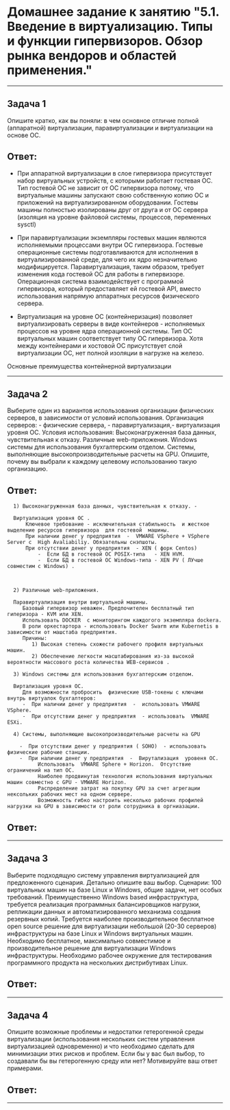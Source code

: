 # Домашнее задание к занятию "5.1. Введение в виртуализацию. Типы и функции гипервизоров. Обзор рынка вендоров и областей применения."

-------------------------------------------------------------------------------------------------------------------------

## Задача 1
Опишите кратко, как вы поняли: в чем основное отличие полной (аппаратной) виртуализации, паравиртуализации 
и виртуализации на основе ОС.

## Ответ:
- При аппаратной виртуализации в слое гипервизора присутствует набор виртуальных устройств, с которыми работает гостевая ОС. 
   Тип гостевой ОС не зависит от ОС гипервизора потому, что виртуальные машины запускают свою собственную копию ОС 
   и приложений на виртуализированном оборудовании. Гостевы машины полностью изолированы друг от друга и от ОС сервера
   (изоляция на уровне файловой системы, процессов, переменных sysctl)   

- При паравиртуализации экземпляры гостевых машин являются исполняемыми процессами внутри ОС гипервизора. 
  Гостевые операционные системы подготавливаются для исполнения в виртуализированной среде, 
  для чего их ядро незначительно модифицируется. 
  Паравиртуализация, таким образом, требует изменения кода гостевой ОС для работы в гипервизоре.
  Операционная система взаимодействует с программой гипервизора, который предоставляет ей гостевой API, 
  вместо использования напрямую аппаратных ресурсов физического сервера.  

- Виртуализация на уровне ОС (контейнеризация) позволяет виртуализировать серверы в виде контейнеров - исполняемых процессов 
  на уровне ядра операционной системы. Тип ОС виртуальных машин соответствует типу ОС гипервизора. 
  Хотя между контейнерами и хостовой ОС присутствует слой виртуализации ОС,  нет полной изоляции в нагрузке на железо. 
  
  

Основные преимущества контейнерной виртуализации

-------------------------------------------------------------------------------------------------------------------------

## Задача 2
 Выберите один из вариантов использования организации физических серверов, в зависимости от условий использования.
 Организация серверов: - физические сервера, - паравиртуализация,- виртуализация уровня ОС.
 Условия использования:
 Высоконагруженная база данных, чувствительная к отказу.
 Различные web-приложения.
 Windows системы для использования бухгалтерским отделом.
 Системы, выполняющие высокопроизводительные расчеты на GPU.
 Опишите, почему вы выбрали к каждому целевому использованию такую организацию.

## Ответ:

      1) Высоконагруженная база данных, чувствительная к отказу. -

      Виртуализация уровня ОС . 
          Ключевое требование - исключительная стабильность  и жесткое выделение ресурсов гипервизора  для гостевой  машины.
          При наличии денег у предприятия  -  VMWARE VSphere + VSphere Server с  High Avaliabiliy. Обязательны снэпшоты.
          При отсутствии денег у предприятия  - XEN ( форк Centos) 
              -  Если БД в гостевой ОС POSIX-типа   - XEN HVM.
              -  Если БД в гостевой ОС Windows-типа - XEN PV ( ЛУчше совместим с Windows) .  
       
    

      2) Различные web-приложения.

      Паравиртуализация внутри виртуальной машины. 
         Базовый гипервизор неважен. Предпочителен бесплатный тип гиперизора - KVM или XEN.
         Использовать DOCKER  с мониторингом каждогого экземпляра dockera.
         В роли оркестартора - использовать Docker Swarm или Kubernetis в зависимости от машстаба предприятия.
         Причины:
            1) Высокая степень схожести рабочего профиля виртуальных  машин.
            2) Обеспечение легкости масштабирования из-за высокой вероятности массового роста количества WEB-сервисов . 

      3) Windows системы для использования бухгалтерским отделом.

      Виртализация уровня ОС. 
         Для возможности пробросить  физические USB-токены с ключами внутрь виртуалок бухгалтеров:
         -  При наличии денег у предприятия  -  использовать VMWARE VSphere. 
         -  При отсутствии денег у предприятия  - использовать  VMWARE ESXi.  

      4) Системы, выполняющие высокопроизводительные расчеты на GPU 
       
        -  При отсутствии денег у предприятия ( SOHO)  - использовать  физические рабочие станции.
        -  При наличии денег у предприятия  -  Вирутализация  уровеня ОС.   
              Использовать  VMWARE Sphere + Horizon.  Отсутствие ограничений на тип ОС. 
              Наиболее продвинутая технология использования виртуальных машин совместно с GPU - VMWARE Horizon.
              Распределение затрат на покупку GPU за счет агрегации  нексольких рабочих мест на одном сервере.
              Возможность гибко настроить несколько рабочих профилей нагрузки на GPU в зависимости от роли сотрудника в оргниазации. 
     



## Ответ:



----------------------------------------------------------------------------------------------------------

## Задача 3
Выберите подходящую систему управления виртуализацией для предложенного сценария. Детально опишите ваш выбор.
Сценарии:
100 виртуальных машин на базе Linux и Windows, общие задачи, нет особых требований. 
Преимущественно Windows based инфраструктура, требуется реализация программных балансировщиков нагрузки, 
репликации данных и автоматизированного механизма создания резервных копий.
Требуется наиболее производительное бесплатное open source решение для виртуализации небольшой (20-30 серверов) 
инфраструктуры на базе Linux и Windows виртуальных машин.
Необходимо бесплатное, максимально совместимое и производительное решение для виртуализации Windows инфраструктуры.
Необходимо рабочее окружение для тестирования программного продукта на нескольких дистрибутивах Linux.


## Ответ:


-------------------------------------------------------------------------------------------------------------
## Задача 4
Опишите возможные проблемы и недостатки гетерогенной среды виртуализации (использования нескольких систем управления 
виртуализацией одновременно) и что необходимо сделать для минимизации этих рисков и проблем. 
Если бы у вас был выбор, то создавали бы вы гетерогенную среду или нет? Мотивируйте ваш ответ примерами.


## Ответ:


-------------------------------------------------------------------------------------------------------------

